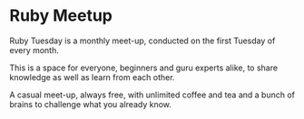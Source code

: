 # Ruby Meetup

Ruby Tuesday is a monthly meet-up, conducted on the first Tuesday of every month.

This is a space for everyone, beginners and guru experts alike, to share knowledge as well as learn from each other. 

A casual meet-up, always free, with unlimited coffee and tea and a bunch of brains to challenge what you already know.
